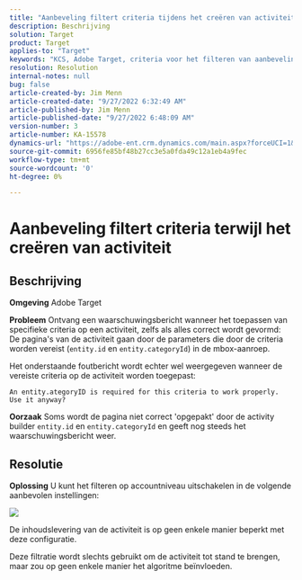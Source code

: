 ```yaml
---
title: "Aanbeveling filtert criteria tijdens het creëren van activiteit"
description: Beschrijving
solution: Target
product: Target
applies-to: "Target"
keywords: "KCS, Adobe Target, criteria voor het filteren van aanbevelingen, creeer activiteit, activiteit URL, entiteit, categorieID, entiteit.id, entiteit.categoryId"
resolution: Resolution
internal-notes: null
bug: false
article-created-by: Jim Menn
article-created-date: "9/27/2022 6:32:49 AM"
article-published-by: Jim Menn
article-published-date: "9/27/2022 6:48:09 AM"
version-number: 3
article-number: KA-15578
dynamics-url: "https://adobe-ent.crm.dynamics.com/main.aspx?forceUCI=1&pagetype=entityrecord&etn=knowledgearticle&id=21d2912e-2e3e-ed11-9db1-0022480866ad"
source-git-commit: 6956fe85bf48b27cc3e5a0fda49c12a1eb4a9fec
workflow-type: tm+mt
source-wordcount: '0'
ht-degree: 0%

---
```


# Aanbeveling filtert criteria terwijl het creëren van activiteit

## Beschrijving


<b>Omgeving</b>
Adobe Target

<b>Probleem</b>
Ontvang een waarschuwingsbericht wanneer het toepassen van specifieke criteria op een activiteit, zelfs als alles correct wordt gevormd: De pagina&#39;s van de activiteit gaan door de parameters die door de criteria worden vereist (`entity.id` en `entity.categoryId`) in de mbox-aanroep.

Het onderstaande foutbericht wordt echter wel weergegeven wanneer de vereiste criteria op de activiteit worden toegepast:


```
An entity.ategoryID is required for this criteria to work properly. Use it anyway?
```


<b>Oorzaak</b>
Soms wordt de pagina niet correct &#39;opgepakt&#39; door de activity builder `entity.id` en `entity.categoryId` en geeft nog steeds het waarschuwingsbericht weer.




## Resolutie


<b>Oplossing</b>
U kunt het filteren op accountniveau uitschakelen in de volgende aanbevolen instellingen:

![](http://omniture.custhelp.com/ci/inlineImage/get/3041012/5090ecb0bec7673ef3ad943bd35f9095)

De inhoudslevering van de activiteit is op geen enkele manier beperkt met deze configuratie.

Deze filtratie wordt slechts gebruikt om de activiteit tot stand te brengen, maar zou op geen enkele manier het algoritme beïnvloeden.
